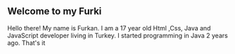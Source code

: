 <h2>Welcome to my Furki</h2>
<p>Hello there! My name is Furkan. I am a 17 year old Html ,Css, Java and JavaScript developer living in Turkey. I started programming in Java 2 years ago. That's it</p>
  
